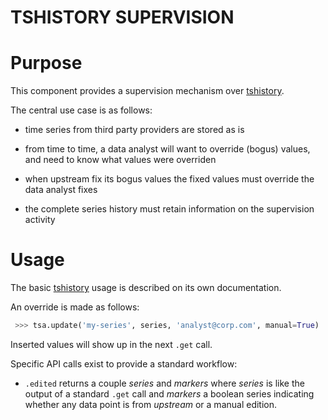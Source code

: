 TSHISTORY SUPERVISION
======================

# Purpose

This component provides a supervision mechanism over
[tshistory][tshistory].

The central use case is as follows:

* time series from third party providers are stored as is

* from time to time, a data analyst will want to override (bogus)
  values, and need to know what values were overriden

* when upstream fix its bogus values the fixed values must override
  the data analyst fixes

* the complete series history must retain information on the
  supervision activity

[tshistory]: https://bitbucket.org/pythonian/tshistory

# Usage

The basic [tshistory][tshistory] usage is described on its own
documentation.

An override is made as follows:

```python
 >>> tsa.update('my-series', series, 'analyst@corp.com', manual=True)
```

Inserted values will show up in the next `.get` call.

Specific API calls exist to provide a standard workflow:

* `.edited` returns a couple *series* and *markers* where
  *series* is like the output of a standard `.get` call and *markers*
  a boolean series indicating whether any data point is from
  *upstream* or a manual edition.

